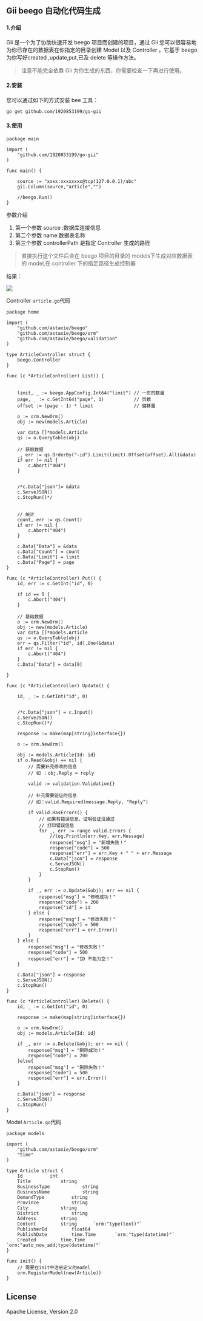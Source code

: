 ## Gii beego 自动化代码生成

#### 1.介绍
Gii 是一个为了协助快速开发 beego 项目而创建的项目，通过 Gii 您可以很容易地为你已存在的数据表在你指定的目录创建 Model 以及 Controller 。它基于 beego 为你写好created ,update,put,已及 delete 等操作方法。
> 注意不能完全依靠 Gii 为你生成的东西，你需要检查一下再进行使用。

#### 2.安装

您可以通过如下的方式安装 bee 工具：

```
go get github.com/1920853199/go-gii 
```
#### 3.使用
```
package main

import (
	"github.com/1920853199/go-gii"
)

func main() {

	source := "xxxx:xxxxxxxx@tcp(127.0.0.1)/abc"
	gii.Column(source,"article","")

	//beego.Run()
}
```

参数介绍
1. 第一个参数 source :数据库连接信息
2. 第二个参数 name 数据表名称
3. 第三个参数 controllerPath 是指定 Controller 生成的路径

> 直接执行这个文件后会在 beego 项目的目录的 models下生成对应数据表的 model,在 controller 下的指定路径生成控制器

结果：

![](http://117.50.7.147:8888/static/uploads/2019091715571981.png)

Controller ```article.go```代码

```
package home

import (
	"github.com/astaxie/beego"
	"github.com/astaxie/beego/orm"
	"github.com/astaxie/beego/validation"
)

type ArticleController struct {
	beego.Controller
}

func (c *ArticleController) List() {


	limit, _ := beego.AppConfig.Int64("limit") // 一页的数量
	page, _ := c.GetInt64("page", 1)           // 页数
	offset := (page - 1) * limit               // 偏移量

	o := orm.NewOrm()
	obj := new(models.Article)

	var data []*models.Article
	qs := o.QueryTable(obj)

	// 获取数据
	_, err := qs.OrderBy("-id").Limit(limit).Offset(offset).All(&data)
	if err != nil {
		c.Abort("404")
	}


	/*c.Data["json"]= &data
	c.ServeJSON()
	c.StopRun()*/


	// 统计
	count, err := qs.Count()
	if err != nil {
		c.Abort("404")
	}

	c.Data["Data"] = &data
	c.Data["Count"] = count
	c.Data["Limit"] = limit
	c.Data["Page"] = page
}

func (c *ArticleController) Put() {
	id, err := c.GetInt("id", 0)

	if id == 0 {
		c.Abort("404")
	}

	// 基础数据
	o := orm.NewOrm()
	obj := new(models.Article)
	var data []*models.Article
	qs := o.QueryTable(obj)
	err = qs.Filter("id", id).One(&data)
	if err != nil {
		c.Abort("404")
	}
	c.Data["Data"] = data[0]

}

func (c *ArticleController) Update() {

	id, _ := c.GetInt("id", 0)


	/*c.Data["json"] = c.Input()
	c.ServeJSON()
	c.StopRun()*/

	response := make(map[string]interface{})

	o := orm.NewOrm()

	obj := models.Article{Id: id}
	if o.Read(&obj) == nil {
		// 需要补充修改的信息
		// 如 ：obj.Reply = reply

		valid := validation.Validation{}

		// 补充需要验证的信息
		// 如：valid.Required(message.Reply, "Reply")

		if valid.HasErrors() {
			// 如果有错误信息，证明验证没通过
			// 打印错误信息
			for _, err := range valid.Errors {
				//log.Println(err.Key, err.Message)
				response["msg"] = "新增失败！"
				response["code"] = 500
				response["err"] = err.Key + " " + err.Message
				c.Data["json"] = response
				c.ServeJSON()
				c.StopRun()
			}
		}

		if _, err := o.Update(&obj); err == nil {
			response["msg"] = "修改成功！"
			response["code"] = 200
			response["id"] = id
		} else {
			response["msg"] = "修改失败！"
			response["code"] = 500
			response["err"] = err.Error()
		}
	} else {
		response["msg"] = "修改失败！"
		response["code"] = 500
		response["err"] = "ID 不能为空！"
	}

	c.Data["json"] = response
	c.ServeJSON()
	c.StopRun()
}

func (c *ArticleController) Delete() {
	id, _ := c.GetInt("id", 0)

	response := make(map[string]interface{})

	o := orm.NewOrm()
	obj := models.Article{Id: id}

	if _, err := o.Delete(&obj); err == nil {
		response["msg"] = "删除成功！"
		response["code"] = 200
	}else{
		response["msg"] = "删除失败！"
		response["code"] = 500
		response["err"] = err.Error()
	}

	c.Data["json"] = response
	c.ServeJSON()
	c.StopRun()
}
```

Model ```Article.go```代码
```
package models

import (
	"github.com/astaxie/beego/orm"
    "time"
)

type Article struct {
	Id			int
	Title			string
	BusinessType			string
	BusinessName			string
	DemandType			string
	Province			string
	City			string
	District			string
	Address			string
	Content			string		`orm:"type(text)"`
	PublisherId			float64
	PublishDate			time.Time		`orm:"type(datetime)"`
	Created			time.Time		`orm:"auto_now_add;type(datetime)"`
}

func init() {
	// 需要在init中注册定义的model
	orm.RegisterModel(new(Article))
}
```


## License
Apache License, Version 2.0
